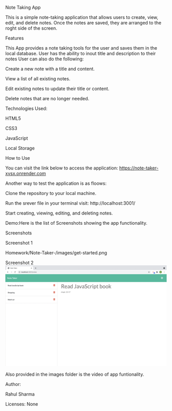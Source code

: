 Note Taking App

This is a simple note-taking application that allows users to create, view, edit, and delete notes. Once the notes are saved, they are arranged to the roght side of the screen.


Features

This App provides a note taking tools for the user and saves them in the local database. User has the ability to inout title and description to their notes 
User can also do the following:

Create a new note with a title and content.

View a list of all existing notes.

Edit existing notes to update their title or content.

Delete notes that are no longer needed.


Technologies Used:


HTML5

CSS3

JavaScript

Local Storage


How to Use

You can visit the link below to access the application:
https://note-taker-xvsx.onrender.com

Another way to test the application is as floows:

Clone the repository to your local machine.


Run the srever file in your terminal 
visit: http://localhost:3001/

Start creating, viewing, editing, and deleting notes.


Demo:Here is the list of Screenshots showing the app functionality.

Screenshots

Screenshot 1

Homework/Note-Taker-/images/get-started.png


Screenshot 2
![alt text](images/notes.png)

Also provided in the images folder is the video of app funtionality.



Author:

Rahul Sharma

Licenses: None 